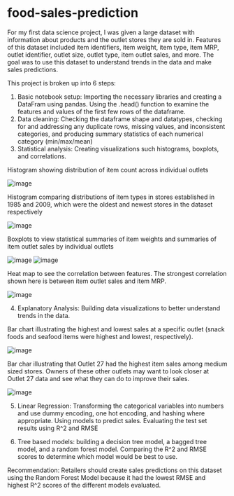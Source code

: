 # food-sales-prediction

For my first data science project, I was given a large dataset with information about products and the outlet stores they are sold in. Features of this dataset included item identifiers, item weight, item type,  item MRP, outlet identifier, outlet size, outlet type,  item outlet sales, and more. The goal was to use this dataset to understand trends in the data and make sales predictions.

This project is broken up into 6 steps: 
1. Basic notebook setup: Importing the necessary libraries and creating a DataFram using pandas. Using the .head() function to examine the features and values of the first few rows of the dataframe.
2. Data cleaning: Checking the dataframe shape and datatypes, checking for and addressing any duplicate rows, missing values, and inconsistent categories, and producing summary statistics of each numerical category (min/max/mean)
3. Statistical analysis: Creating visualizations such histograms, boxplots, and correlations.

Histogram showing distribution of item count across individual outlets

![image](https://user-images.githubusercontent.com/89666293/136664786-f33eedd6-61b4-4de8-9e65-28fd8d135709.png)

Histogram comparing distributions of item types in stores established in 1985 and 2009, which were the oldest and newest stores in the dataset respectively

![image](https://user-images.githubusercontent.com/89666293/136664800-a08ea880-7736-4a79-a035-3b67cac53a02.png)

Boxplots to view statistical summaries of item weights and summaries of item outlet sales by individual outlets

![image](https://user-images.githubusercontent.com/89666293/136664809-0a3c7351-b6a5-48dd-aa6b-0d67e9921824.png)
![image](https://user-images.githubusercontent.com/89666293/136664812-b1ec077f-7359-487f-a8d5-72fc65e58420.png)

Heat map to see the correlation between features. The strongest correlation shown here is between item outlet sales and item MRP.

![image](https://user-images.githubusercontent.com/89666293/136664819-b46b116d-af4a-4a91-b76d-748d1ad3e048.png)

4. Explanatory Analysis: Building data visualizations to better understand trends in the data. 

Bar chart illustrating the highest and lowest sales at a specific outlet (snack foods and seafood items were highest and lowest, respectively).

![image](https://user-images.githubusercontent.com/89666293/136664855-5c920f5a-aac6-4eb4-895c-890b47c984f1.png)

Bar char illustrating that Outlet 27 had the highest item sales among medium sized stores.  Owners of these other outlets may want to look closer at Outlet 27 data and see what they can do to improve their sales.

![image](https://user-images.githubusercontent.com/89666293/136664959-a8364bf9-168f-4942-b50d-e304c333d0f1.png)


5. Linear Regression: Transforming the categorical variables into numbers and use dummy encoding, one hot encoding, and hashing where appropriate. Using models to predict sales. Evaluating the test set results using R^2 and RMSE

6. Tree based models: building a decision tree model, a bagged tree model, and a random forest model. Comparing the R^2 and RMSE scores to determine which model would be best to use.

Recommendation: Retailers should create sales predictions on this dataset using the Random Forest Model because it had the lowest RMSE and highest R^2 scores of the different models evaluated.

